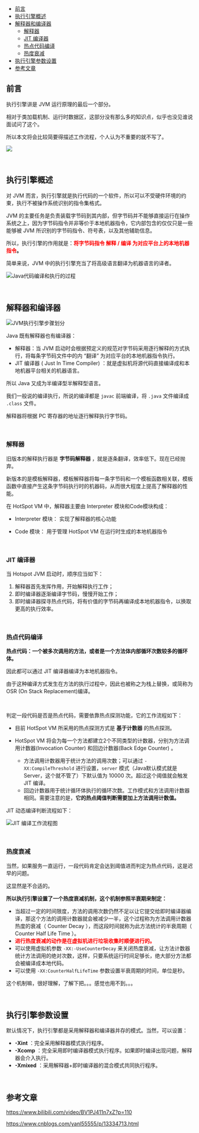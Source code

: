 

<div class="catalog">

- [前言](#t0)
- [执行引擎概述](#t1)
- [解释器和编译器](#t2)
  - [解释器](#t21)
  - [JIT 编译器](#t22)
  - [热点代码编译](#t23)
  - [热度衰减](#t24)
- [执行引擎参数设置](#t3)
- [参考文章](#te)

</div>


## <span id="t0">前言</span>

执行引擎讲是 JVM 运行原理的最后一个部分。

相对于类加载机制、运行时数据区，这部分没有那么多的知识点，似乎也没见谁说面试问了这个。

所以本文将会比较简要得描述工作流程，个人认为不重要的就不写了。

![](https://shiva.oss-cn-hangzhou.aliyuncs.com/emo/QQLUQKXENLTWQP5EMD.jpg)

<br/>

## <span id="t1">执行引擎概述</span>

对 JVM 而言，执行引擎就是执行代码的一个软件，所以可以不受硬件环境的约束，执行不被操作系统识别的指令集格式。

JVM 的主要任务是负责装载字节码到其内部，但字节码并不能够直接运行在操作系统之上，因为字节码指令并非等价于本地机器指令，它内部包含的仅仅只是一些能够被 JVM 所识别的字节码指令、符号表，以及其他辅助信息。

所以，执行引擎的作用就是：**<font color="red">将字节码指令 解释 / 编译 为对应平台上的本地机器指令</font>。**

简单来说，JVM 中的执行引擎充当了将高级语言翻译为机器语言的译者。

![Java代码编译和执行的过程](http://shiva.oss-cn-hangzhou.aliyuncs.com/data/java/Java%E4%BB%A3%E7%A0%81%E7%BC%96%E8%AF%91%E5%92%8C%E6%89%A7%E8%A1%8C%E7%9A%84%E8%BF%87%E7%A8%8B.png)



<br/>

## <span id="t2">解释器和编译器</span>

![JVM执行引擎步骤划分](http://shiva.oss-cn-hangzhou.aliyuncs.com/data/java/JVM执行引擎步骤划分.png)

Java 既有解释器也有编译器：

- 解释器：当 JVM 启动时会根据预定义的规范对字节码采用逐行解释的方式执行，将每条字节码文件中的内 “翻译” 为对应平台的本地机器指令执行。
- JIT 编译器 ( Just In Time Compiler) ：就是虚拟机将源代码直接编译成和本地机器平台相关的机器语言。

所以 Java 又成为半编译型半解释型语言。

我们一般说的编译执行，所说的编译都是 `javac` 前端编译，将 `.java` 文件编译成 `.class` 文件。

解释器将根据 PC 寄存器的地址逐行解释执行字节码。

<br/>

### <span id="t21">解释器</span>

旧版本的解释执行器是 **字节码解释器** ，就是逐条翻译，效率低下。现在已经抛弃。

新版本的是模板解释器，模板解释器将每一条字节码和一个模板函数相关联，模板函数中直接产生这条字节码执行时的机器码，从而很大程度上提高了解释器的性能。

在 HotSpot VM 中，解释器主要由 Interpreter 模块和Code模块构成：

- Interpreter 模块： 实现了解释器的核心功能

- Code 模块： 用于管理 HotSpot VM 在运行时生成的本地机器指令



<br/>

### <span id="t22">JIT 编译器</span>

当 Hotspot JVM 启动时，顺序应当如下：

1. 解释器首先发挥作用，开始解释执行工作；
2. 即时编译器逐渐编译字节码，慢慢开始工作；
3. 即时编译器探寻热点代码，将有价值的字节码再编译成本地机器指令，以换取更高的执行效率。

<br/>



### <span id="t23">热点代码编译</span>

**热点代码：一个被多次调用的方法，或者是一个方法体内部循环次数较多的循环体。**

因此都可以通过 JIT 编译器编译为本地机器指令。

由于这种编译方式发生在方法的执行过程中，因此也被称之为栈上替换，或简称为OSR (On Stack Replacement)编译。

<br/>

判定一段代码是否是热点代码，需要依靠热点探测功能，它的工作流程如下：

- 目前 HotSpot VM 所采用的热点探测方式是 **基于计数器** 的热点探测。

- HotSpot VM 将会为每一个方法都建立2个不同类型的计数器，分别为方法调用计数器(Invocation Counter) 和回边计数器(Back Edge Counter) 。

  - 方法调用计数器用于统计方法的调用次数；可以通过 `-XX:CompileThreshold` 进行设置，`server` 模式（Java默认模式就是 Server，这个就不管了）下默认值为 10000 次。超过这个阈值就会触发 JIT 编译。
  - 回边计数器用于统计循环体执行的循环次数。工作模式和方法调用计数器相同。需要注意的是，**它的热点阈值判断需要加上方法调用计数值。**




JIT 动态编译判断流程如下：

![JIT 编译工作流程图](http://shiva.oss-cn-hangzhou.aliyuncs.com/data/java/JIT%20%E7%BC%96%E8%AF%91%E5%B7%A5%E4%BD%9C%E6%B5%81%E7%A8%8B%E5%9B%BE.png)

<br/>

### <span id="t24">热度衰减</span>

当然，如果服务一直运行，一段代码肯定会达到阈值进而判定为热点代码，这是迟早的问题。

这显然是不合适的。

**所以执行引擎设置了一个热度衰减机制，这个机制参照半衰期来制定：**

- 当超过一定的时间限度，方法的调用次数仍然不足以让它提交给即时编译器编译，那这个方法的调用计数器就会被减少一半，这个过程称为方法调用计数器热度的衰减（ Counter Decay ），而这段时间就称为此方法统计的半衰周期（ Counter Half Life Time ）。
- **<font color="red">进行热度衰减的动作是在虚拟机进行垃圾收集时顺便进行的。</font>**
- 可以使用虚拟机参数 `-XX:-UseCounterDecay` 来关闭热度衰减，让方法计数器统计方法调用的绝对次数，这样，只要系统运行时间足够长，绝大部分方法都会被编译成本地代码。
- 可以使用 `-XX:CounterHalfLifeTime` 参数设置半衰周期的时间，单位是秒。

这个机制嘛，很好理解，了解下把。。。感觉也用不到。。。



<br/>

## <span id="t3">执行引擎参数设置</span>

默认情况下，执行引擎都是采用解释器和编译器并存的模式。当然，可以设置：

- **-Xint** ：完全采用解释器模式执行程序。
- **-Xcomp** ：完全采用即时编译器模式执行程序。如果即时编译出现问题，解释器会介入执行。
- **-Xmixed** ：采用解释器+即时编译器的混合模式共同执行程序。



<br/>

## <span id="te">参考文章</span>




<a target="_blank" href="https://www.bilibili.com/video/BV1PJ411n7xZ?p=110">https://www.bilibili.com/video/BV1PJ411n7xZ?p=110</a>


<a target="_blank" href="https://www.cnblogs.com/yanl55555/p/13334713.html">https://www.cnblogs.com/yanl55555/p/13334713.html</a>


